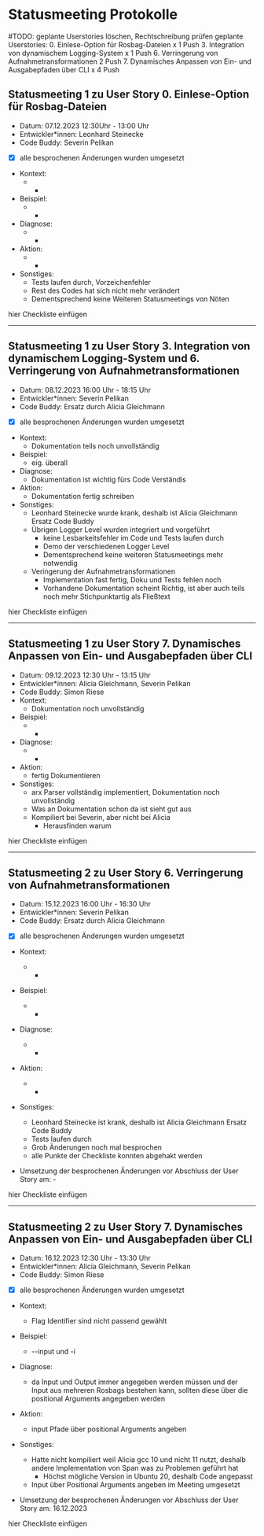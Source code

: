 # Statusmeeting Protokolle

#TODO: geplante Userstories löschen, Rechtschreibung prüfen
geplante Userstories:
0. Einlese-Option für Rosbag-Dateien x 1 Push
3. Integration von dynamischem Logging-System x 1 Push
6. Verringerung von Aufnahmetransformationen 2 Push
7. Dynamisches Anpassen von Ein- und Ausgabepfaden über CLI x 4 Push

## Statusmeeting 1 zu User Story 0. Einlese-Option für Rosbag-Dateien
- Datum: 07.12.2023 12:30Uhr - 13:00 Uhr
- Entwickler\*innen: Leonhard Steinecke
- Code Buddy: Severin Pelikan
- [x] alle besprochenen Änderungen wurden umgesetzt 
- Kontext: 
	- -
- Beispiel: 
	- -
- Diagnose: 
	- -
- Aktion: 
	- -
- Sonstiges:
	- Tests laufen durch, Vorzeichenfehler
	- Rest des Codes hat sich nicht mehr verändert
	- Dementsprechend keine Weiteren Statusmeetings von Nöten

hier Checkliste einfügen

---

## Statusmeeting 1 zu User Story 3. Integration von dynamischem Logging-System und 6. Verringerung von Aufnahmetransformationen
- Datum: 08.12.2023 16:00 Uhr - 18:15 Uhr
- Entwickler\*innen: Severin Pelikan
- Code Buddy: Ersatz durch Alicia Gleichmann
- [x] alle besprochenen Änderungen wurden umgesetzt 
- Kontext:
	- Dokumentation teils noch unvollständig
- Beispiel:
	- eig. überall
- Diagnose:
	- Dokumentation ist wichtig fürs Code Verständis
- Aktion:
	- Dokumentation fertig schreiben
- Sonstiges:
	- Leonhard Steinecke wurde krank, deshalb ist Alicia Gleichmann Ersatz Code Buddy
	- Übrigen Logger Level wurden integriert und vorgeführt
		- keine Lesbarkeitsfehler im Code und Tests laufen durch
		- Demo der verschiedenen Logger Level
		- Dementsprechend keine weiteren Statusmeetings mehr notwendig
	- Veringerung der Aufnahmetransformationen
		- Implementation fast fertig, Doku und Tests fehlen noch
		- Vorhandene Dokumentation scheint Richtig, ist aber auch teils noch mehr Stichpunktartig als Fließtext

hier Checkliste einfügen

---

## Statusmeeting 1 zu User Story 7. Dynamisches Anpassen von Ein- und Ausgabepfaden über CLI
- Datum: 09.12.2023 12:30 Uhr - 13:15 Uhr
- Entwickler\*innen: Alicia Gleichmann, Severin Pelikan
- Code Buddy: Simon Riese
- Kontext:
	- Dokumentation noch unvollständig
- Beispiel:
	- -
- Diagnose:
	- -
- Aktion:
	- fertig Dokumentieren
- Sonstiges:
	- arx Parser vollständig implementiert, Dokumentation noch unvollständig
	- Was an Dokumentation schon da ist sieht gut aus
	- Kompiliert bei Severin, aber nicht bei Alicia
		- Herausfinden warum

hier Checkliste einfügen

---

## Statusmeeting 2 zu User Story 6. Verringerung von Aufnahmetransformationen
- Datum: 15.12.2023 16:00 Uhr - 16:30 Uhr
- Entwickler\*innen: Severin Pelikan
- Code Buddy: Ersatz durch Alicia Gleichmann
- [x] alle besprochenen Änderungen wurden umgesetzt 
- Kontext:
	- -
- Beispiel:
	- -
- Diagnose:
	- -
- Aktion:
	- -
- Sonstiges:
	- Leonhard Steinecke ist krank, deshalb ist Alicia Gleichmann Ersatz Code Buddy
	- Tests laufen durch
	- Grob Änderungen noch mal besprochen
	- alle Punkte der Checkliste konnten abgehakt werden

- Umsetzung der besprochenen Änderungen vor Abschluss der User Story am: -

hier Checkliste einfügen

---

## Statusmeeting 2 zu User Story 7. Dynamisches Anpassen von Ein- und Ausgabepfaden über CLI
- Datum: 16.12.2023 12:30 Uhr - 13:30 Uhr
- Entwickler\*innen: Alicia Gleichmann, Severin Pelikan
- Code Buddy: Simon Riese
- [x] alle besprochenen Änderungen wurden umgesetzt 
- Kontext:
	- Flag Identifier sind nicht passend gewählt
- Beispiel:
	- --input und -i
- Diagnose:
	- da Input und Output immer angegeben werden müssen und der Input aus mehreren Rosbags bestehen kann, sollten diese über die positional Arguments angegeben werden
- Aktion:
	- input Pfade über positional Arguments angeben
- Sonstiges:
	- Hatte nicht kompiliert weil Alicia gcc 10 und nicht 11 nutzt, deshalb andere Implementation von Span was zu Problemen geführt hat
		- Höchst mögliche Version in Ubuntu 20, deshalb Code angepasst 
	- Input über Positional Arguments angeben im Meeting umgesetzt

- Umsetzung der besprochenen Änderungen vor Abschluss der User Story am: 16.12.2023

hier Checkliste einfügen
